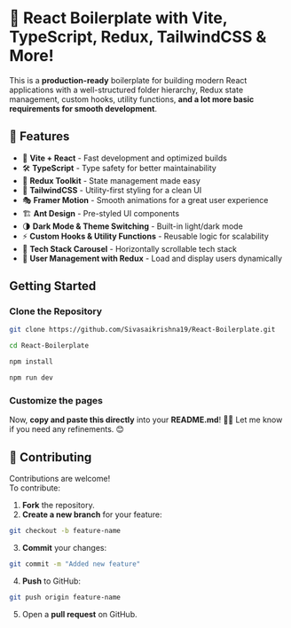 # 🚀 React Boilerplate with Vite, TypeScript, Redux, TailwindCSS & More!



This is a **production-ready** boilerplate for building modern React applications with a well-structured folder hierarchy, Redux state management, custom hooks, utility functions, **and a lot more basic requirements for smooth development**.



## 📌 Features
- 🚀 **Vite + React** - Fast development and optimized builds  
- 🛠 **TypeScript** - Type safety for better maintainability  
- 🔄 **Redux Toolkit** - State management made easy  
- 🎨 **TailwindCSS** - Utility-first styling for a clean UI  
- 🎭 **Framer Motion** - Smooth animations for a great user experience  
- 🏗 **Ant Design** - Pre-styled UI components  
- 🌗 **Dark Mode & Theme Switching** - Built-in light/dark mode  
- ⚡ **Custom Hooks & Utility Functions** - Reusable logic for scalability  
- 🎠 **Tech Stack Carousel** - Horizontally scrollable tech stack  
- 👥 **User Management with Redux** - Load and display users dynamically  


## Getting Started
### Clone the Repository
```sh
git clone https://github.com/Sivasaikrishna19/React-Boilerplate.git

cd React-Boilerplate

npm install

npm run dev
```

### Customize the pages

Now, **copy and paste this directly** into your **README.md**! 🚀🔥 Let me know if you need any refinements. 😊


## 🎯 Contributing
Contributions are welcome!  
To contribute:

1. **Fork** the repository.
2. **Create a new branch** for your feature:
```sh
git checkout -b feature-name
```
3. **Commit** your changes:
```sh
git commit -m "Added new feature"
```
4. **Push** to GitHub:
```sh
git push origin feature-name
```
5. Open a **pull request** on GitHub.

